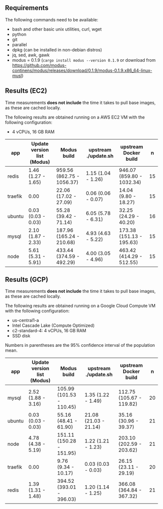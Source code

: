 ## Requirements

The following commands need to be available:

* bash and other basic unix utilities, curl, wget
* python
* git
* parallel
* dpkg (can be installed in non-debian distros)
* jq, sed, awk, gawk
* modus = 0.1.9 (`cargo install modus --version 0.1.9` or download from https://github.com/modus-continens/modus/releases/download/0.1.9/modus-0.1.9.x86_64-linux-musl)

## Results (EC2)

Time measurements **does not include** the time it takes to pull base images, as these are cached locally.

The following results are obtained running on a AWS EC2 VM with the following configuration:

* 4 vCPUs, 16 GB RAM

| app | Update version list (Modus) | Modus build | upstream ./update.sh | upstream Docker build | n |
| --- | --- | --- | --- | --- | --- |
| redis | 1.46 (1.27 - 1.65) | 959.56 (862.75 - 1056.37) | 1.15 (1.04 - 1.26) | 946.07 (859.80 - 1032.34) | 15 |
| traefik | 0.00 | 22.06 (17.02 - 27.09) | 0.06 (0.06 - 0.07) | 14.04 (9.80 - 18.27) | 15 |
| ubuntu | 0.03 (0.03 - 0.03) | 55.28 (39.42 - 71.14) | 6.05 (5.78 - 6.31) | 32.25 (24.29 - 40.20) | 16 |
| mysql | 2.10 (1.87 - 2.33) | 187.96 (165.24 - 210.68) | 4.93 (4.63 - 5.22) | 173.38 (151.13 - 195.63) | 15 |
| node | 5.61 (5.31 - 5.91) | 433.44 (374.59 - 492.29) | 4.00 (3.05 - 4.96) | 463.42 (414.29 - 512.55) | 15 |

## Results (GCP)

Time measurements **does not include** the time it takes to pull base images, as these are cached locally.

The following results are obtained running on a Google Cloud Compute VM with the following configuration:

* us-central1-a
* Intel Cascade Lake (Compute Optimized)
* c2-standard-4: 4 vCPUs, 16 GB RAM
* SSD disk

Numbers in parentheses are the 95% confidence interval of the population mean.

| app | Update version list (Modus) | Modus build | upstream ./update.sh | upstream Docker build | n |
| --- | --- | --- | --- | --- | --- |
| mysql | 2.52 (1.88 - 3.16) | 105.99 (101.53 - 110.45) | 1.35 (1.22 - 1.49) | 112.75 (105.67 - 119.82) | 20 |
| ubuntu | 0.03 (0.03 - 0.03) | 55.16 (48.41 - 61.90) | 21.08 (21.03 - 21.14) | 35.16 (30.96 - 39.37) | 21 |
| node | 4.78 (4.38 - 5.19) | 151.11 (150.28 - 151.95) | 1.22 (1.21 - 1.23) | 203.10 (202.59 - 203.62) | 21 |
| traefik | 0.00 | 9.76 (9.34 - 10.17) | 0.03 (0.03 - 0.03) | 26.15 (23.11 - 29.19) | 20 |
| redis | 1.39 (1.31 - 1.48) | 394.52 (393.01 - 396.03) | 1.20 (1.14 - 1.25) | 366.08 (364.84 - 367.32) | 21 |
